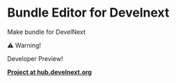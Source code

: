 # Bundle Editor for Develnext
Make bundle for DevelNext

:warning: Warning!

Developer Preview!


[**Project at hub.develnext.org**](https://hub.develnext.org/project/IsqmQSoAnPaz)